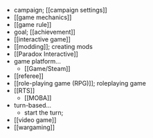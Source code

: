 - campaign; [[campaign settings]]
- [[game mechanics]]
- [[game rule]]
- goal; [[achievement]]
- [[interactive game]]
- [[modding]]; creating mods
- [[Paradox Interactive]]
- game platform...
    - [[Game/Steam]]
- [[referee]]
- [[role-playing game (RPG)]]; roleplaying game
- [[RTS]]
    - [[MOBA]]
- turn-based...
    - start the turn;
- [[video game]]
- [[wargaming]]
